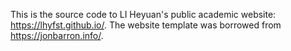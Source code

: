 This is the source code to LI Heyuan's public academic website: https://lhyfst.github.io/. 
The website template was borrowed from https://jonbarron.info/.

